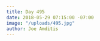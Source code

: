 ```yaml
---
title: Day 495
date: 2018-05-29 07:15:00 -07:00
image: "/uploads/495.jpg"
author: Joe Amditis
---
```



